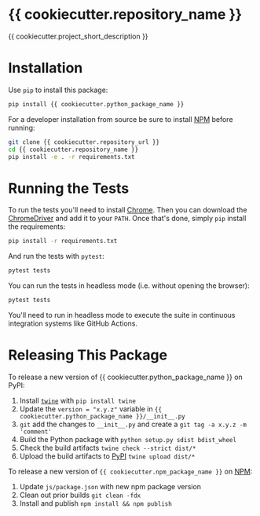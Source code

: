 # {{ cookiecutter.repository_name }}

{{ cookiecutter.project_short_description }}

# Installation

Use `pip` to install this package:

```bash
pip install {{ cookiecutter.python_package_name }}
```

For a developer installation from source be sure to install [NPM](https://www.npmjs.com/) before running:

```bash
git clone {{ cookiecutter.repository_url }}
cd {{ cookiecutter.repository_name }}
pip install -e . -r requirements.txt
```

# Running the Tests

To run the tests you'll need to install [Chrome](https://www.google.com/chrome/). Then you
can download the [ChromeDriver](https://chromedriver.chromium.org/downloads) and add it to
your `PATH`. Once that's done, simply `pip` install the requirements:

```bash
pip install -r requirements.txt
```

And run the tests with `pytest`:

```bash
pytest tests
```

You can run the tests in headless mode (i.e. without opening the browser):

```bash
pytest tests
```

You'll need to run in headless mode to execute the suite in continuous integration systems
like GitHub Actions.

# Releasing This Package

To release a new version of {{ cookiecutter.python_package_name }} on PyPI:

1. Install [`twine`](https://twine.readthedocs.io/en/latest/) with `pip install twine`
2. Update the `version = "x.y.z"` variable in `{{ cookiecutter.python_package_name }}/__init__.py`
3. `git` add the changes to `__init__.py` and create a `git tag -a x.y.z -m 'comment'`
4. Build the Python package with `python setup.py sdist bdist_wheel`
5. Check the build artifacts `twine check --strict dist/*`
6. Upload the build artifacts to [PyPI](https://pypi.org/) `twine upload dist/*`

To release a new version of `{{ cookiecutter.npm_package_name }}` on [NPM](https://www.npmjs.com/):

1. Update `js/package.json` with new npm package version
2. Clean out prior builds `git clean -fdx`
3. Install and publish `npm install && npm publish`

